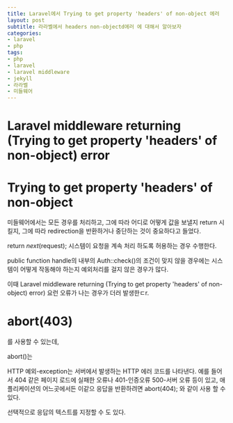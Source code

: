 ```yaml
---
title: Laravel에서 Trying to get property 'headers' of non-object 에러
layout: post
subtitle: 라라벨에서 headers non-objectd에러 에 대해서 알아보자
categories:
- laravel
- php
tags:
- php
- laravel
- laravel middleware
- jekyll
- 라라벨
- 미들웨어
---
```


# Laravel middleware returning (Trying to get property 'headers' of non-object) error

# Trying to get property 'headers' of non-object
미들웨어에서는 모든 경우를 처리하고, 그에 따라 어디로 어떻게 값을 보낼지 return 시킬지, 그에 따라 redirection을 반환하거나 중단하는 것이 중요하다고 들었다.

return $next($request); 
시스템이 요청을 계속 처리 하도록 허용하는 경우 수행한다.

public function handle의 내부의 
Auth::check()의 조건이 맞지 않을 경우에는
시스템이 어떻게 작동해야 하는지 예외처리를 걸지 않은 경우가 많다.

이때 
Laravel middleware returning 
(Trying to get property 'headers' of non-object) error)
요런 오류가 나는 경우가 더러 발생한ㄷr.


# abort(403)   
를 사용할 수 있는데,

abort()는

HTTP 예외-exception는
서버에서 발생하는 HTTP 에러 코드를 나타낸다. 
예를 들어서 404 같은 페이지 로드에 실패한 오류나 
401-인증오류
500-서버 오류 등이 있고, 
애플리케이션의 어느곳에서든 이같으 응답을 반환하려면 
abort(404); 와 같이 사용 할 수 있다.

선택적으로 응답의 텍스트를 지정할 수 도 있다.
